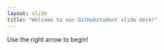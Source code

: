 ```yaml
---
layout: slide
title: "Welcome to our GitHubstudent slide deck!"
---
```


Use the right arrow to begin!
